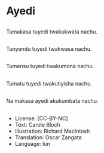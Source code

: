 # Ayedi

##
Tumakasa tuyedi twakukwata nachu.

##
Tunyendu tuyedi twakwasa nachu.

##
Tumensu tuyedi twakumona nachu.

##
Tumatu tuyedi twakutiyisha nachu.

##
Na makasa ayedi akukumbata nachu.

##
* License: [CC-BY-NC]
* Text: Carole Bloch
* Illustration: Richard MacIntosh
* Translation: Oscar Zangata
* Language: lun
